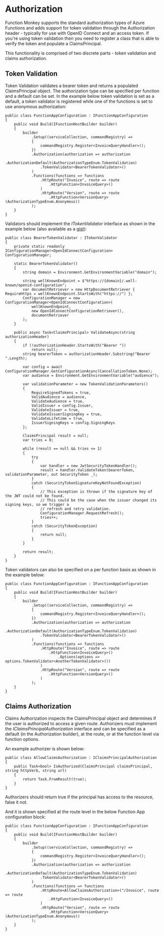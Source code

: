 # Authorization

Function Monkey supports the standard authorization types of Azure Functions and adds support for token validation through the Authorization header - typically for use with OpenID Connect and an access token. If you're using token validation then you need to register a class that is able to verify the token and populate a ClaimsPrincipal.

This functionality is comprised of two discrete parts - token validation and claims authorization.

## Token Validation

Token Validation validates a bearer token and returns a populated ClaimsPrincipal object. The authorization type can be specified per function and a default can be set. In the example below token validation is set as a default, a token validator is registered while one of the functions is set to use anonymous authorization:

    public class FunctionAppConfiguration : IFunctionAppConfiguration
    {
        public void Build(IFunctionHostBuilder builder)
        {
            builder
                .Setup((serviceCollection, commandRegistry) =>
                {
                    commandRegistry.Register<InvoiceQueryHandler>();
                })
                .Authorization(authorization => authorization
                    .AuthorizationDefault(AuthorizationTypeEnum.TokenValidation)
                    .TokenValidator<BearerTokenValidator>()
                )
                .Functions(functions => functions
                    .HttpRoute("Invoice", route => route
                        .HttpFunction<InvoiceQuery>()
                    )
                    .HttpRoute("Version", route => route
                        .HttpFunction<VersionQuery>(AuthorizationTypeEnum.Anonymous))
                );
        }
    }

Validators should implement the _ITokenValidator_ interface as shown in the example below (also available as a [gist](https://gist.github.com/JamesRandall/e83f72f98bde2f6ff973e6ecb81199c8)):

    public class BearerTokenValidator : ITokenValidator
    {
        private static readonly IConfigurationManager<OpenIdConnectConfiguration> ConfigurationManager;

        static BearerTokenValidator()
        {
            string domain = Environment.GetEnvironmentVariable("domain");
            
            string wellKnownEndpoint = $"https://{domain}/.well-known/openid-configuration";
            var documentRetriever = new HttpDocumentRetriever { RequireHttps = wellKnownEndpoint.StartsWith("https://") };
            ConfigurationManager = new ConfigurationManager<OpenIdConnectConfiguration>(
                wellKnownEndpoint,
                new OpenIdConnectConfigurationRetriever(),
                documentRetriever
            );
        }

        public async Task<ClaimsPrincipal> ValidateAsync(string authorizationHeader)
        {
            if (!authorizationHeader.StartsWith("Bearer "))
                return null;
            string bearerToken = authorizationHeader.Substring("Bearer ".Length);

            var config = await ConfigurationManager.GetConfigurationAsync(CancellationToken.None);
            var audience = Environment.GetEnvironmentVariable("audience");

            var validationParameter = new TokenValidationParameters()
            {
                RequireSignedTokens = true,
                ValidAudience = audience,
                ValidateAudience = true,
                ValidIssuer = config.Issuer,
                ValidateIssuer = true,
                ValidateIssuerSigningKey = true,
                ValidateLifetime = true,
                IssuerSigningKeys = config.SigningKeys
            };

            ClaimsPrincipal result = null;
            var tries = 0;

            while (result == null && tries <= 1)
            {
                try
                {
                    var handler = new JwtSecurityTokenHandler();
                    result = handler.ValidateToken(bearerToken, validationParameter, out SecurityToken _);
                }
                catch (SecurityTokenSignatureKeyNotFoundException)
                {
                    // This exception is thrown if the signature key of the JWT could not be found.
                    // This could be the case when the issuer changed its signing keys, so we trigger a 
                    // refresh and retry validation.
                    ConfigurationManager.RequestRefresh();
                    tries++;
                }
                catch (SecurityTokenException)
                {
                    return null;
                }
            }

            return result;
        }
    }

Token validators can also be specified on a per function basis as shown in the example below:

    public class FunctionAppConfiguration : IFunctionAppConfiguration
    {
        public void Build(IFunctionHostBuilder builder)
        {
            builder
                .Setup((serviceCollection, commandRegistry) =>
                {
                    commandRegistry.Register<InvoiceQueryHandler>();
                })
                .Authorization(authorization => authorization
                    .AuthorizationDefault(AuthorizationTypeEnum.TokenValidation)
                    .TokenValidator<BearerTokenValidator>()
                )
                .Functions(functions => functions
                    .HttpRoute("Invoice", route => route
                        .HttpFunction<InvoiceQuery>()
                            .Options(options => options.TokenValidator<AnotherTokenValidator>())
                    )
                    .HttpRoute("Version", route => route
                        .HttpFunction<VersionQuery>()
                    )
                );
        }
    }

## Claims Authorization

Claims Authorization inspects the ClaimsPrincipal object and determines if the user is authorized to access a given route. Authorizers must implement the _IClaimsPrincipalAuthorization_ interface and can be specified as a default (in the Authorization builder), at the route, or at the function level via function options.

An example authorizer is shown below:

    public class AllowClaimsAuthorization : IClaimsPrincipalAuthorization
    {
        public Task<bool> IsAuthorized(ClaimsPrincipal claimsPrincipal, string httpVerb, string url)
        {
            return Task.FromResult(true);
        }
    }

Authorizers should return true if the principal has access to the resource, false it not.

And it is shown specified at the route level in the below Function App configuration block:

    public class FunctionAppConfiguration : IFunctionAppConfiguration
    {
        public void Build(IFunctionHostBuilder builder)
        {
            builder
                .Setup((serviceCollection, commandRegistry) =>
                {
                    commandRegistry.Register<InvoiceQueryHandler>();
                })
                .Authorization(authorization => authorization
                    .AuthorizationDefault(AuthorizationTypeEnum.TokenValidation)
                    .TokenValidator<BearerTokenValidator>()
                )
                .Functions(functions => functions
                    .HttpRoute<AllowClaimsAuthorization>("/Invoice", route => route
                        .HttpFunction<InvoiceQuery>()
                    )
                    .HttpRoute("Version", route => route
                        .HttpFunction<VersionQuery>(AuthorizationTypeEnum.Anonymous))
                );
        }
    }
